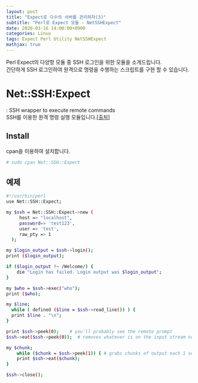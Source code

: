 ```yaml
---
layout: post
title: "Expect로 다수의 서버를 관리하자(3)"
subtitle: "Perl로 Expect 모듈 - NetSSHExpect"
date: 2020-03-16 14:00:00+0900
categories: Linux
tags: Expect Perl Utility NetSSHExpect
mathjax: true
---
```



Perl Expect의 다양항 모듈 중 SSH 로그인을 위한 모듈을 소개드립니다.  
간단하게 SSH 로그인하여 원격으로 명령을 수행하는 스크립트를 구현 할 수 있습니다.

# Net::SSH:Expect
: SSH wrapper to execute remote commands  
SSH를 이용한 원격 명령 실행 모듈입니다.[[출처]](https://metacpan.org/pod/distribution/Net-SSH-Expect/lib/Net/SSH/Expect.pod)

## Install
cpan을 이용하여 설치합니다.
```bash
# sudo cpan Net::SSH::Expect
```

## 예제
```bash
#!/usr/bin/perl
use Net::SSH::Expect;

my $ssh = Net::SSH::Expect->new (
	 host => "localhost",
	 password=> 'test123',
	 user => 'test',
	 raw_pty => 1
  );

my $login_output = $ssh->login();
print ($login_output);

if ($login_output !~ /Welcome/) {
	die "Login has failed. Login output was $login_output";
}

my $who = $ssh->exec("who");
print ($who);

my $line;
  while ( defined ($line = $ssh->read_line()) ) {
  print $line . "\n";
}

print $ssh->peek(0);    # you'll probably see the remote prompt
$ssh->eat($ssh->peek(0));  # removes whatever is on the input stream now

my $chunk;
	while ($chunk = $ssh->peek(1)) { # grabs chunks of output each 1 second
	print $ssh->eat($chunk);
}

$ssh->close();
```
